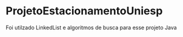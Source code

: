 # ProjetoEstacionamentoUniesp

Foi utilzado LinkedList e algoritmos de busca para esse projeto Java
